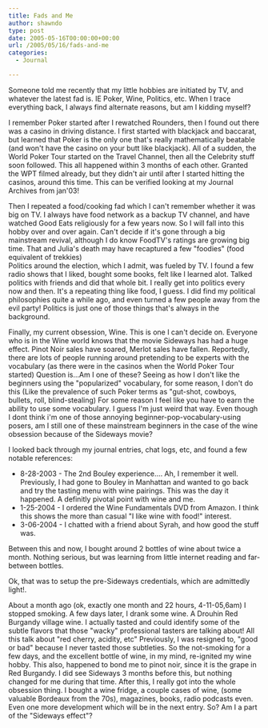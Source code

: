 ```yaml
---
title: Fads and Me
author: shawndo
type: post
date: 2005-05-16T00:00:00+00:00
url: /2005/05/16/fads-and-me
categories:
  - Journal

---
```

Someone told me recently that my little hobbies are initiated by TV, and whatever the latest fad is. IE Poker, Wine, Politics, etc. When I trace everything back, I always find alternate reasons, but am I kidding myself?  

I remember Poker started after I rewatched Rounders, then I found out there was a casino in driving distance. I first started with blackjack and baccarat, but learned that Poker is the only one that's really mathematically beatable (and won't have the casino on your butt like blackjack). All of a sudden, the World Poker Tour started on the Travel Channel, then all the Celebrity stuff soon followed. This all happened within 3 months of each other. Granted the WPT filmed already, but they didn't air until after I started hitting the casinos, around this time. This can be verified looking at my Journal Archives from jan'03!  

Then I repeated a food/cooking fad which I can't remember whether it was big on TV. I always have food network as a backup TV channel, and have watched Good Eats religiously for a few years now. So I will fall into this hobby over and over again. Can't decide if it's gone through a big mainstream revival, although I do know FoodTV's ratings are growing big time. That and Julia's death may have recaptured a few "foodies" (food equivalent of trekkies)  
Politics around the election, which I admit, was fueled by TV. I found a few radio shows that I liked, bought some books, felt like I learned alot. Talked politics with friends and did that whole bit. I really get into politics every now and then. It's a repeating thing like food, I guess. I did find my political philosophies quite a while ago, and even turned a few people away from the evil party! Politics is just one of those things that's always in the background.  

Finally, my current obsession, Wine. This is one I can't decide on. Everyone who is in the Wine world knows that the movie Sideways has had a huge effect. Pinot Noir sales have soared, Merlot sales have fallen. Reportedly, there are lots of people running around pretending to be experts with the vocabulary (as there were in the casinos when the World Poker Tour started) Question is...Am I one of these? Seeing as how I don't like the beginners using the "popularized" vocabulary, for some reason, I don't do this (Like the prevalence of such Poker terms as "gut-shot, cowboys, bullets, roll, blind-stealing) For some reason I feel like you have to earn the ability to use some vocabulary. I guess I'm just weird that way. Even though I dont think i'm one of those annoying beginner-pop-vocabulary-using posers, am I still one of these mainstream beginners in the case of the wine obsession because of the Sideways movie?  

I looked back through my journal entries, chat logs, etc, and found a few notable references:  

- 8-28-2003 - The 2nd Bouley experience.... Ah, I remember it well. Previously, I had gone to Bouley in Manhattan and wanted to go back and try the tasting menu with wine pairings. This was the day it happened. A definitly pivotal point with wine and me.  
- 1-25-2004 - I ordered the Wine Fundamentals DVD from Amazon. I think this shows the more than casual "I like wine with food!" interest.  
- 3-06-2004 - I chatted with a friend about Syrah, and how good the stuff was.  

Between this and now, I bought around 2 bottles of wine about twice a month. Nothing serious, but was learning from little internet reading and far-between bottles.  

Ok, that was to setup the pre-Sideways credentials, which are admittedly light!.  

About a month ago (ok, exactly one month and 22 hours, 4-11-05,6am) I stopped smoking. A few days later, I drank some wine. A Drouhin Red Burgandy village wine. I actually tasted and could identify some of the subtle flavors that those "wacky" professional tasters are talking about! All this talk about "red cherry, acidity, etc" Previously, I was resigned to, "good or bad" because I never tasted those subtleties. So the not-smoking for a few days, and the excellent bottle of wine, in my mind, re-ignited my wine hobby. This also, happened to bond me to pinot noir, since it is the grape in Red Burgandy. I did see Sideways 3 months before this, but nothing changed for me during that time. After this, I really got into the whole obsession thing. I bought a wine fridge, a couple cases of wine, (some valuable Bordeaux from the 70s), magazines, books, radio podcasts even. Even one more development which will be in the next entry. So? Am I a part of the "Sideways effect"?